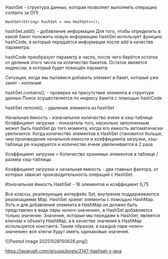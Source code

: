 HashSet - структура данных, которая позволяет выполнять операцию contains за О(1)


	HashSet<String> hashSet = new HashSet<>();

hashSet.add(); - добавление информации
Для того, чтобы определить в какой бакет положить новую информацию hashSet использует функцию hashCode, в который передаётся информация после add в качестве параметра.

hashCode преобразует параметр в число, после чего берётся остаток от деления этого числа на количество бакетов. Остаток является индексом, в который будет помещён параметр


Ситуация, когда мы пытаемся добавить элемент в бакет, который уже занят - коллизия

hashSet.contains(); - проверка на присутствие элемента в структуре данных 
Поиск осуществляется по индексу бакета с помощью hashCode

hashSet.remove(); - удаление элемента из hashSet



Начальная ёмкость - изначальное количество ячеек в хэш-таблице
Коэффициент загрузки - показатель того, насколько заполненным может быть HashSet до того момента, когда его емкость автоматически увеличится. Когда количество элементов в HashSet становится больше, чем произведение начальной емкости и коэффициента загрузки, хэш-таблица ре-хэшируется и количество ячеек увеличивается в 2 раза

Коэффициент загрузки = Количество хранимых элементов в таблице / размер хэш-таблицы

Коэффициент загрузки и начальная емкость - два главных фактора, от которых зависит производительность операций с HashSet.

Изначальная ёмкость HashSet - 16 элементов и коэффициент 0,75



Все классы, реализующие интерфейс Set, внутренне поддерживаются реализациями Map. HashSet хранит элементы с помощью HashMap. Хоть и для добавления элемента в HashMap он должен быть представлен в виде пары «ключ-значение», в HashSet добавляется только значение. Значение, которые мы передаем в HashSet, является ключом к объекту HashMap, а в качестве значения в HashMap используется константа. Таким образом, в каждой паре «ключ-значение» все ключи будут иметь одинаковые значения.

![[Pasted image 20251028150828.png]]





https://javarush.com/groups/posts/2147-hashset-v-java